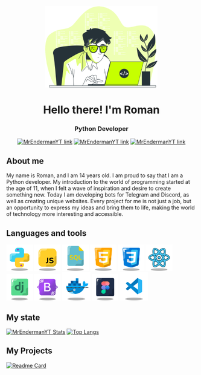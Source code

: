 <div align="center">
<img weight="300" height="215" src="data/table.svg">
<h1>Hello there! I'm Roman</h1>
<h3>Python Developer</h3>

[![MrEndermanYT link](https://img.shields.io/badge/TELEGRAM-blue?style=for-the-badge&logo=telegram&logoColor=white)](https://t.me/MrEnderman_YT)
[![MrEndermanYT link](https://img.shields.io/badge/DISCORD-blue?style=for-the-badge&logo=discord&logoColor=white)](https://discordapp.com/users/839816191254331413/ )
[![MrEndermanYT link](https://img.shields.io/badge/LINKEDIN-blue?style=for-the-badge&logo=linkedin&logoColor=white)](https://github.com/MrEnderman-YT)
</div>
<div align="left">
<h2>About me</h2>
My name is Roman, and I am 14 years old. I am proud to say that I am a Python developer. My introduction to the world of programming started at the age of 11, when I felt a wave of inspiration and desire to create something new. Today I am developing bots for Telegram and Discord, as well as creating unique websites. Every project for me is not just a job, but an opportunity to express my ideas and bring them to life, making the world of technology more interesting and accessible.
 
<h2>Languages and tools</h2>

<img src="data/icon-python.svg" weight="70" height="70" title="Python"/>

<img src="data/icon-js.svg" weight="70" height="70" title="JavaScript"/>

<img src="data/icon-mysql.svg" weight="70" height="70" title="Mysql"/>

<img src="data/icon-html.svg" weight="70" height="70" title="HTML"/>

<img src="data/icon-css.svg" weight="70" height="70" title="CSS"/>

<img src="data/icon-react.svg" weight="70" height="70" title="React"/>
 
<img src="data/icon-django.svg" weight="70" height="70" title="Django"/>

<img src="data/icon-bootstrap.svg" weight="70" height="70" title="Bootstrap"/>

<img src="data/icon-docker.svg" weight="75" height="75" title="Docker"/>

<img src="data/icon-figma.svg" weight="70" height="70" title="Figma"/>

<img src="data/icon-vscode.svg" weight="75" height="75" title="VSCode"/>
          
<h2>My state</h2>
  
[![MrEndermanYT Stats](https://github-readme-stats.vercel.app/api?username=MrEnderman-YT&show_icons=true&theme=gotham&locale=en)](https://github.com/anuraghazra/github-readme-stats) [![Top Langs](https://github-readme-stats.vercel.app/api/top-langs/?username=MrEnderman-YT&theme=gotham)](https://github.com/MrEnderman-YT)

<h2>My Projects</h2>

[![Readme Card](https://github-readme-stats.vercel.app/api/pin/?username=MrEnderman-YT&repo=Network-City-Helper&theme=gotham)](https://github.com/MrEnderman-YT/Network-City-Helper)
</div>
